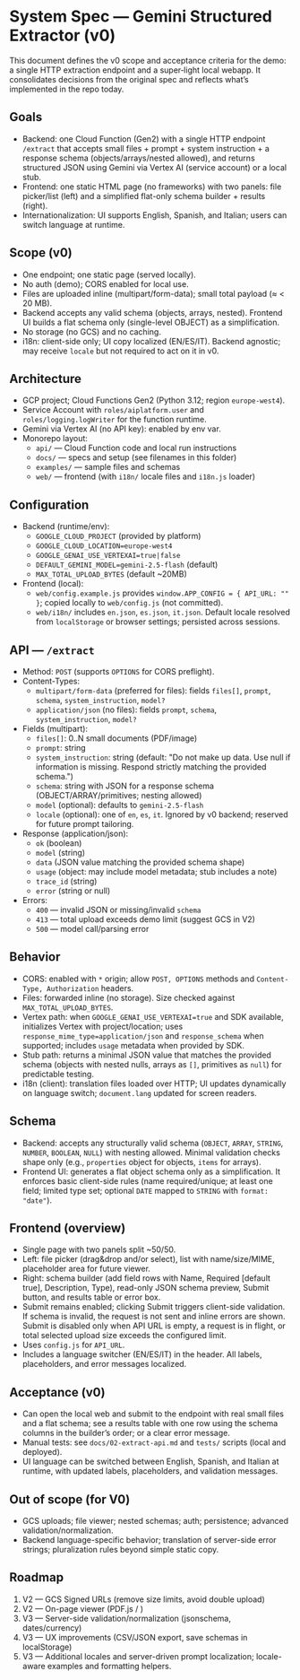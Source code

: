 # System Spec — Gemini Structured Extractor (v0)

This document defines the v0 scope and acceptance criteria for the demo: a single HTTP extraction endpoint and a super‑light local webapp. It consolidates decisions from the original spec and reflects what’s implemented in the repo today.

## Goals
- Backend: one Cloud Function (Gen2) with a single HTTP endpoint `/extract` that accepts small files + prompt + system instruction + a response schema (objects/arrays/nested allowed), and returns structured JSON using Gemini via Vertex AI (service account) or a local stub.
- Frontend: one static HTML page (no frameworks) with two panels: file picker/list (left) and a simplified flat-only schema builder + results (right).
- Internationalization: UI supports English, Spanish, and Italian; users can switch language at runtime.

## Scope (v0)
- One endpoint; one static page (served locally).
- No auth (demo); CORS enabled for local use.
- Files are uploaded inline (multipart/form-data); small total payload (≈ < 20 MB).
- Backend accepts any valid schema (objects, arrays, nested). Frontend UI builds a flat schema only (single-level OBJECT) as a simplification.
- No storage (no GCS) and no caching.
- i18n: client-side only; UI copy localized (EN/ES/IT). Backend agnostic; may receive `locale` but not required to act on it in v0.

## Architecture
- GCP project; Cloud Functions Gen2 (Python 3.12; region `europe-west4`).
- Service Account with `roles/aiplatform.user` and `roles/logging.logWriter` for the function runtime.
- Gemini via Vertex AI (no API key): enabled by env var.
- Monorepo layout:
  - `api/` — Cloud Function code and local run instructions
  - `docs/` — specs and setup (see filenames in this folder)
  - `examples/` — sample files and schemas
  - `web/` — frontend (with `i18n/` locale files and `i18n.js` loader)

## Configuration
- Backend (runtime/env):
  - `GOOGLE_CLOUD_PROJECT` (provided by platform)
  - `GOOGLE_CLOUD_LOCATION=europe-west4`
  - `GOOGLE_GENAI_USE_VERTEXAI=true|false`
  - `DEFAULT_GEMINI_MODEL=gemini-2.5-flash` (default)
  - `MAX_TOTAL_UPLOAD_BYTES` (default ~20MB)
- Frontend (local):
  - `web/config.example.js` provides `window.APP_CONFIG = { API_URL: "" }`; copied locally to `web/config.js` (not committed).
  - `web/i18n/` includes `en.json`, `es.json`, `it.json`. Default locale resolved from `localStorage` or browser settings; persisted across sessions.

## API — `/extract`
- Method: `POST` (supports `OPTIONS` for CORS preflight).
- Content-Types:
  - `multipart/form-data` (preferred for files): fields `files[]`, `prompt`, `schema`, `system_instruction`, `model?`
  - `application/json` (no files): fields `prompt`, `schema`, `system_instruction`, `model?`
- Fields (multipart):
  - `files[]`: 0..N small documents (PDF/image)
  - `prompt`: string
  - `system_instruction`: string (default: "Do not make up data. Use null if information is missing. Respond strictly matching the provided schema.")
  - `schema`: string with JSON for a response schema (OBJECT/ARRAY/primitives; nesting allowed)
  - `model` (optional): defaults to `gemini-2.5-flash`
  - `locale` (optional): one of `en`, `es`, `it`. Ignored by v0 backend; reserved for future prompt tailoring.
- Response (application/json):
  - `ok` (boolean)
  - `model` (string)
  - `data` (JSON value matching the provided schema shape)
  - `usage` (object: may include model metadata; stub includes a note)
  - `trace_id` (string)
  - `error` (string or null)
- Errors:
  - `400` — invalid JSON or missing/invalid `schema`
  - `413` — total upload exceeds demo limit (suggest GCS in V2)
  - `500` — model call/parsing error

## Behavior
- CORS: enabled with `*` origin; allow `POST, OPTIONS` methods and `Content-Type, Authorization` headers.
- Files: forwarded inline (no storage). Size checked against `MAX_TOTAL_UPLOAD_BYTES`.
- Vertex path: when `GOOGLE_GENAI_USE_VERTEXAI=true` and SDK available, initializes Vertex with project/location; uses `response_mime_type=application/json` and `response_schema` when supported; includes `usage` metadata when provided by SDK.
- Stub path: returns a minimal JSON value that matches the provided schema (objects with nested nulls, arrays as `[]`, primitives as `null`) for predictable testing.
- i18n (client): translation files loaded over HTTP; UI updates dynamically on language switch; `document.lang` updated for screen readers.

## Schema
- Backend: accepts any structurally valid schema (`OBJECT`, `ARRAY`, `STRING`, `NUMBER`, `BOOLEAN`, `NULL`) with nesting allowed. Minimal validation checks shape only (e.g., `properties` object for objects, `items` for arrays).
- Frontend UI: generates a flat object schema only as a simplification. It enforces basic client-side rules (name required/unique; at least one field; limited type set; optional `DATE` mapped to `STRING` with `format: "date"`).

## Frontend (overview)
- Single page with two panels split ~50/50.
- Left: file picker (drag&drop and/or select), list with name/size/MIME, placeholder area for future viewer.
- Right: schema builder (add field rows with Name, Required [default true], Description, Type), read-only JSON schema preview, Submit button, and results table or error box.
- Submit remains enabled; clicking Submit triggers client-side validation. If schema is invalid, the request is not sent and inline errors are shown. Submit is disabled only when API URL is empty, a request is in flight, or total selected upload size exceeds the configured limit.
- Uses `config.js` for `API_URL`.
- Includes a language switcher (EN/ES/IT) in the header. All labels, placeholders, and error messages localized.

## Acceptance (v0)
- Can open the local web and submit to the endpoint with real small files and a flat schema; see a results table with one row using the schema columns in the builder’s order; or a clear error message.
- Manual tests: see `docs/02-extract-api.md` and `tests/` scripts (local and deployed).
- UI language can be switched between English, Spanish, and Italian at runtime, with updated labels, placeholders, and validation messages.

## Out of scope (for V0)
- GCS uploads; file viewer; nested schemas; auth; persistence; advanced validation/normalization.
- Backend language-specific behavior; translation of server-side error strings; pluralization rules beyond simple static copy.

## Roadmap
1. V2 — GCS Signed URLs (remove size limits, avoid double upload)
2. V2 — On-page viewer (PDF.js / <img>)
3. V3 — Server-side validation/normalization (jsonschema, dates/currency)
4. V3 — UX improvements (CSV/JSON export, save schemas in localStorage)
5. V3 — Additional locales and server-driven prompt localization; locale-aware examples and formatting helpers.
